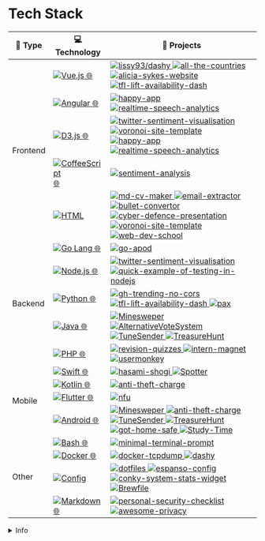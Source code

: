 
# Tech Stack
<table>
  <thead>
    <tr>
      <th>🔖 Type
      </th>
      <th>💻 
        <strong>Technology
        </strong>
      </th>
      <th>🚀 
        <strong>Projects
        </strong>
      </th>
    </tr>
  </thead>
  <tbody>
    <tr>
      <td colspan="1" rowspan="5">Frontend
      </td>
      <td>
        <a href="https://github.com/Lissy93?tab=repositories&amp;q=&amp;type=&amp;language=vue&amp;sort=">
          <img alt="Vue.js" src="https://img.shields.io/static/v1?label=&amp;message=Vue.js&amp;color=4FC08D&amp;logo=vuedotjs&amp;logoColor=FFFFFF" />
        </a> 
        <a href="https://vuejs.org/">🌐</a>
      </td>
      <td>
        <a href="https://github.com/lissy93/dashy">
          <img alt="lissy93/dashy" src="https://img.shields.io/static/v1?label=&amp;message=dashy&amp;color=000605&amp;logo=github&amp;logoColor=FFFFFF&amp;labelColor=000605" />
        </a> 
        <a href="https://github.com/Lissy93/all-the-countries">
          <img alt="all-the-countries" src="https://img.shields.io/static/v1?label=&amp;message=all-the-countries&amp;color=000605&amp;logo=github&amp;logoColor=FFFFFF&amp;labelColor=000605" />
        </a> 
        <a href="https://github.com/Lissy93/alicia-sykes-website">
          <img alt="alicia-sykes-website" src="https://img.shields.io/static/v1?label=&amp;message=alicia-sykes-website&amp;color=000605&amp;logo=github&amp;logoColor=FFFFFF&amp;labelColor=000605" />
        </a> 
        <a href="https://github.com/Lissy93/tfl-lift-availability-dash">
          <img alt="tfl-lift-availability-dash" src="https://img.shields.io/static/v1?label=&amp;message=tfl-lift-availability-dash&amp;color=000605&amp;logo=github&amp;logoColor=FFFFFF&amp;labelColor=000605" />
        </a>
      </td>
    </tr>
    <tr>
      <td>
        <a href="https://github.com/Lissy93?tab=repositories&amp;q=&amp;type=&amp;language=angular">
          <img alt="Angular" src="https://img.shields.io/static/v1?label=&amp;message=Angular&amp;color=DD0031&amp;logo=angular&amp;logoColor=FFFFFF" />
        </a> 
        <a href="https://angularjs.org/">🌐</a>
      </td>
      <td>
        <a href="https://github.com/Lissy93/happy-app">
          <img alt="happy-app" src="https://img.shields.io/static/v1?label=&amp;message=happy-app&amp;color=000605&amp;logo=github&amp;logoColor=FFFFFF&amp;labelColor=000605" />
        </a> 
        <a href="https://github.com/Lissy93/realtime-speech-analytics">
          <img alt="realtime-speech-analytics" src="https://img.shields.io/static/v1?label=&amp;message=realtime-speech-analytics&amp;color=000605&amp;logo=github&amp;logoColor=FFFFFF&amp;labelColor=000605" />
        </a>
      </td>
    </tr>
    <tr>
      <td>
        <a href="https://github.com/Lissy93?tab=repositories&amp;language=JavaScript">
          <img alt="D3.js" src="https://img.shields.io/static/v1?label=&amp;message=D3.js&amp;color=F9A03C&amp;logo=d3dotjs&amp;logoColor=FFFFFF" />
        </a> 
        <a href="https://d3js.org/">🌐</a>
      </td>
      <td>
        <a href="https://github.com/Lissy93/twitter-sentiment-visualisation">
          <img alt="twitter-sentiment-visualisation" src="https://img.shields.io/static/v1?label=&amp;message=twitter-sentiment-visualisation&amp;color=000605&amp;logo=github&amp;logoColor=FFFFFF&amp;labelColor=000605" />
        </a> 
        <a href="https://github.com/Lissy93/voronoi-site-template">
          <img alt="voronoi-site-template" src="https://img.shields.io/static/v1?label=&amp;message=voronoi-site-template&amp;color=000605&amp;logo=github&amp;logoColor=FFFFFF&amp;labelColor=000605" />
        </a> 
        <a href="https://github.com/Lissy93/happy-app">
          <img alt="happy-app" src="https://img.shields.io/static/v1?label=&amp;message=happy-app&amp;color=000605&amp;logo=github&amp;logoColor=FFFFFF&amp;labelColor=000605" />
        </a> 
        <a href="https://github.com/Lissy93/realtime-speech-analytics">
          <img alt="realtime-speech-analytics" src="https://img.shields.io/static/v1?label=&amp;message=realtime-speech-analytics&amp;color=000605&amp;logo=github&amp;logoColor=FFFFFF&amp;labelColor=000605" />
        </a>
      </td>
    </tr>
    <tr>
      <td>
        <a href="https://github.com/Lissy93?tab=repositories&amp;language=Coffeescript">
          <img alt="CoffeeScript" src="https://img.shields.io/static/v1?label=&amp;message=CoffeeScript&amp;color=2F2625&amp;logo=coffeescript&amp;logoColor=FFFFFF" />
        </a> 
        <a href="https://coffeescript.org/">🌐</a>
      </td>
      <td>
        <a href="https://github.com/Lissy93/sentiment-analysis">
          <img alt="sentiment-analysis" src="https://img.shields.io/static/v1?label=&amp;message=sentiment-analysis&amp;color=000605&amp;logo=github&amp;logoColor=FFFFFF&amp;labelColor=000605" />
        </a>
      </td>
    </tr>
    <tr>
      <td>
        <a href="[#](https://github.com/Lissy93?tab=repositories&amp;language=HTML">
          <img alt="HTML" src="https://img.shields.io/static/v1?label=&amp;message=HTML&amp;color=E34F26&amp;logo=html5&amp;logoColor=FFFFFF" />
        </a>
      </td>
      <td>
        <a href="https://github.com/Lissy93/md-cv-maker">
          <img alt="md-cv-maker" src="https://img.shields.io/static/v1?label=&amp;message=md-cv-maker&amp;color=000605&amp;logo=github&amp;logoColor=FFFFFF&amp;labelColor=000605" />
        </a> 
        <a href="https://github.com/Lissy93/email-extractor">
          <img alt="email-extractor" src="https://img.shields.io/static/v1?label=&amp;message=email-extractor&amp;color=000605&amp;logo=github&amp;logoColor=FFFFFF&amp;labelColor=000605" />
        </a> 
        <a href="https://github.com/Lissy93/bullet-convertor">
          <img alt="bullet-convertor" src="https://img.shields.io/static/v1?label=&amp;message=bullet-convertor&amp;color=000605&amp;logo=github&amp;logoColor=FFFFFF&amp;labelColor=000605" />
        </a> 
        <a href="https://github.com/Lissy93/cyber-defence-presentation">
          <img alt="cyber-defence-presentation" src="https://img.shields.io/static/v1?label=&amp;message=cyber-defence-presentation&amp;color=000605&amp;logo=github&amp;logoColor=FFFFFF&amp;labelColor=000605" />
        </a> 
        <a href="https://github.com/Lissy93/voronoi-site-template">
          <img alt="voronoi-site-template" src="https://img.shields.io/static/v1?label=&amp;message=voronoi-site-template&amp;color=000605&amp;logo=github&amp;logoColor=FFFFFF&amp;labelColor=000605" />
        </a> 
        <a href="https://github.com/Lissy93/web-dev-school">
          <img alt="web-dev-school" src="https://img.shields.io/static/v1?label=&amp;message=web-dev-school&amp;color=000605&amp;logo=github&amp;logoColor=FFFFFF&amp;labelColor=000605" />
        </a>
      </td>
    </tr>
    <tr>
      <td colspan="1" rowspan="5">Backend
      </td>
      <td>
        <a href="https://github.com/Lissy93?tab=repositories&amp;q=&amp;type=&amp;language=go&amp;sort=stargazers">
          <img alt="Go Lang" src="https://img.shields.io/static/v1?label=&amp;message=Go.js&amp;color=00ADD8&amp;logo=go&amp;logoColor=FFFFFF" />
        </a> 
        <a href="https://go.dev/">🌐
        </a>
      </td>
      <td>
        <a href="https://github.com/Lissy93/go-apod">
          <img alt="go-apod" src="https://img.shields.io/static/v1?label=&amp;message=go-apod&amp;color=000605&amp;logo=github&amp;logoColor=FFFFFF&amp;labelColor=000605" />
        </a>
      </td>
    </tr>
    <tr>
      <td>
        <a href="https://github.com/Lissy93?tab=repositories&amp;q=&amp;type=&amp;language=javascript&amp;sort=stargazers">
          <img alt="Node.js" src="https://img.shields.io/static/v1?label=&amp;message=Node.js&amp;color=339933&amp;logo=nodedotjs&amp;logoColor=FFFFFF" />
        </a> 
        <a href="https://nodejs.org/">🌐
        </a>
      </td>
      <td>
        <a href="https://github.com/Lissy93/twitter-sentiment-visualisation">
          <img alt="twitter-sentiment-visualisation" src="https://img.shields.io/static/v1?label=&amp;message=twitter-sentiment-visualisation&amp;color=000605&amp;logo=github&amp;logoColor=FFFFFF&amp;labelColor=000605" />
        </a> 
        <a href="https://github.com/Lissy93/quick-example-of-testing-in-nodejs">
          <img alt="quick-example-of-testing-in-nodejs" src="https://img.shields.io/static/v1?label=&amp;message=quick-example-of-testing-in-nodejs&amp;color=000605&amp;logo=github&amp;logoColor=FFFFFF&amp;labelColor=000605" />
        </a>
      </td>
    </tr>
    <tr>
      <td>
        <a href="https://github.com/Lissy93?tab=repositories&amp;language=Python">
          <img alt="Python" src="https://img.shields.io/static/v1?label=&amp;message=Python&amp;color=3C78A9&amp;logo=python&amp;logoColor=FFFFFF" />
        </a> 
        <a href="https://www.python.org/">🌐
        </a>
      </td>
      <td>
        <a href="https://github.com/Lissy93/gh-trending-no-cors">
          <img alt="gh-trending-no-cors" src="https://img.shields.io/static/v1?label=&amp;message=gh-trending-no-cors&amp;color=000605&amp;logo=github&amp;logoColor=FFFFFF&amp;labelColor=000605" />
        </a> 
        <a href="https://github.com/Lissy93/tfl-lift-availability-dash">
          <img alt="tfl-lift-availability-dash" src="https://img.shields.io/static/v1?label=&amp;message=tfl-lift-availability-dash&amp;color=000605&amp;logo=github&amp;logoColor=FFFFFF&amp;labelColor=000605" />
        </a> 
        <a href="https://github.com/Lissy93/pax">
          <img alt="pax" src="https://img.shields.io/static/v1?label=&amp;message=pax&amp;color=000605&amp;logo=github&amp;logoColor=FFFFFF&amp;labelColor=000605" />
        </a>
      </td>
    </tr>
    <tr>
      <td>
        <a href="https://github.com/Lissy93?tab=repositories&amp;language=Java">
          <img alt="Java" src="https://img.shields.io/static/v1?label=&amp;message=Java&amp;color=007396&amp;logo=java&amp;logoColor=FFFFFF" />
        </a> 
        <a href="https://www.java.com/">🌐
        </a>
      </td>
      <td>
        <a href="https://github.com/Lissy93/Minesweper">
          <img alt="Minesweper" src="https://img.shields.io/static/v1?label=&amp;message=Minesweper&amp;color=000605&amp;logo=github&amp;logoColor=FFFFFF&amp;labelColor=000605" />
        </a> 
        <a href="https://github.com/Lissy93/AlternativeVoteSystem">
          <img alt="AlternativeVoteSystem" src="https://img.shields.io/static/v1?label=&amp;message=AlternativeVoteSystem&amp;color=000605&amp;logo=github&amp;logoColor=FFFFFF&amp;labelColor=000605" />
        </a> 
        <a href="https://github.com/Lissy93/TuneSender">
          <img alt="TuneSender" src="https://img.shields.io/static/v1?label=&amp;message=TuneSender&amp;color=000605&amp;logo=github&amp;logoColor=FFFFFF&amp;labelColor=000605" />
        </a> 
        <a href="https://github.com/Lissy93/TreasureHunt">
          <img alt="TreasureHunt" src="https://img.shields.io/static/v1?label=&amp;message=TreasureHunt&amp;color=000605&amp;logo=github&amp;logoColor=FFFFFF&amp;labelColor=000605" />
        </a>
      </td>
    </tr>
    <tr>
      <td>
        <a href="https://github.com/Lissy93?tab=repositories&amp;language=PHP">
          <img alt="PHP" src="https://img.shields.io/static/v1?label=&amp;message=PHP&amp;color=777BB4&amp;logo=php&amp;logoColor=FFFFFF" />
        </a> 
        <a href="https://www.php.net/">🌐
        </a>
      </td>
      <td>
        <a href="https://github.com/Lissy93/revision-quizzes">
          <img alt="revision-quizzes" src="https://img.shields.io/static/v1?label=&amp;message=revision-quizzes&amp;color=000605&amp;logo=github&amp;logoColor=FFFFFF&amp;labelColor=000605" />
        </a> 
        <a href="https://github.com/Lissy93/intern-magnet">
          <img alt="intern-magnet" src="https://img.shields.io/static/v1?label=&amp;message=intern-magnet&amp;color=000605&amp;logo=github&amp;logoColor=FFFFFF&amp;labelColor=000605" />
        </a> 
        <a href="https://github.com/Lissy93/usermonkey">
          <img alt="usermonkey" src="https://img.shields.io/static/v1?label=&amp;message=usermonkey&amp;color=000605&amp;logo=github&amp;logoColor=FFFFFF&amp;labelColor=000605" />
        </a>
      </td>
    </tr>
    <tr>
      <td colspan="1" rowspan="4">Mobile
      </td>
      <td>
        <a href="https://github.com/Lissy93?tab=repositories&amp;q=&amp;type=&amp;language=swift">
          <img alt="Swift" src="https://img.shields.io/static/v1?label=&amp;message=Swift&amp;color=F05138&amp;logo=swift&amp;logoColor=FFFFFF" />
        </a> 
        <a href="https://www.swift.org/">🌐
        </a>
      </td>
      <td>
        <a href="https://github.com/Lissy93/hasami-shogi">
          <img alt="hasami-shogi" src="https://img.shields.io/static/v1?label=&amp;message=hasami-shogi&amp;color=000605&amp;logo=github&amp;logoColor=FFFFFF&amp;labelColor=000605" />
        </a> 
        <a href="https://github.com/Lissy93/Spotter">
          <img alt="Spotter" src="https://img.shields.io/static/v1?label=&amp;message=Spotter&amp;color=000605&amp;logo=github&amp;logoColor=FFFFFF&amp;labelColor=000605" />
        </a>
      </td>
    </tr>
    <tr>
      <td>
        <a href="https://github.com/Lissy93?tab=repositories&amp;language=Kotlin">
          <img alt="Kotlin" src="https://img.shields.io/static/v1?label=&amp;message=Kotlin&amp;color=7F52FF&amp;logo=kotlin&amp;logoColor=FFFFFF" />
        </a> 
        <a href="https://kotlinlang.org/">🌐
        </a>
      </td>
      <td>
        <a href="https://github.com/Lissy93/anti-theft-charge">
          <img alt="anti-theft-charge" src="https://img.shields.io/static/v1?label=&amp;message=anti-theft-charge&amp;color=000605&amp;logo=github&amp;logoColor=FFFFFF&amp;labelColor=000605" />
        </a>
      </td>
    </tr>
    <tr>
      <td>
        <a href="https://github.com/Lissy93?tab=repositories&amp;q=&amp;type=&amp;language=dart">
          <img alt="Flutter" src="https://img.shields.io/static/v1?label=&amp;message=Flutter&amp;color=02569B&amp;logo=flutter&amp;logoColor=FFFFFF" />
        </a> 
        <a href="https://flutter.dev/">🌐
        </a>
      </td>
      <td>
        <a href="https://github.com/Lissy93/nfu">
          <img alt="nfu" src="https://img.shields.io/static/v1?label=&amp;message=nfu&amp;color=000605&amp;logo=github&amp;logoColor=FFFFFF&amp;labelColor=000605" />
        </a>
      </td>
    </tr>
    <tr>
      <td>
        <a href="https://github.com/Lissy93?tab=repositories&amp;language=Java,Kotlin">
          <img alt="Android" src="https://img.shields.io/static/v1?label=&amp;message=Android&amp;color=3DDC84&amp;logo=android&amp;logoColor=FFFFFF" />
        </a> 
        <a href="https://developer.android.com/">🌐
        </a>
      </td>
      <td>
        <a href="https://github.com/Lissy93/Minesweper">
          <img alt="Minesweper" src="https://img.shields.io/static/v1?label=&amp;message=Minesweper&amp;color=000605&amp;logo=github&amp;logoColor=FFFFFF&amp;labelColor=000605" />
        </a> 
        <a href="https://github.com/Lissy93/anti-theft-charge">
          <img alt="anti-theft-charge" src="https://img.shields.io/static/v1?label=&amp;message=anti-theft-charge&amp;color=000605&amp;logo=github&amp;logoColor=FFFFFF&amp;labelColor=000605" />
        </a> 
        <a href="https://github.com/Lissy93/TuneSender">
          <img alt="TuneSender" src="https://img.shields.io/static/v1?label=&amp;message=TuneSender&amp;color=000605&amp;logo=github&amp;logoColor=FFFFFF&amp;labelColor=000605" />
        </a> 
        <a href="https://github.com/Lissy93/TreasureHunt">
          <img alt="TreasureHunt" src="https://img.shields.io/static/v1?label=&amp;message=TreasureHunt&amp;color=000605&amp;logo=github&amp;logoColor=FFFFFF&amp;labelColor=000605" />
        </a> 
        <a href="https://github.com/Lissy93/got-home-safe">
          <img alt="got-home-safe" src="https://img.shields.io/static/v1?label=&amp;message=got-home-safe&amp;color=000605&amp;logo=github&amp;logoColor=FFFFFF&amp;labelColor=000605" />
        </a> 
        <a href="https://github.com/Lissy93/Study-Time">
          <img alt="Study-Time" src="https://img.shields.io/static/v1?label=&amp;message=Study-Time&amp;color=000605&amp;logo=github&amp;logoColor=FFFFFF&amp;labelColor=000605" />
        </a>
      </td>
    </tr>
    <tr>
      <td colspan="1" rowspan="4">Other
      </td>
      <td>
        <a href="https://github.com/Lissy93?tab=repositories&amp;q=&amp;type=&amp;language=shell">
          <img alt="Bash" src="https://img.shields.io/static/v1?label=&amp;message=Bash&amp;color=4EAA25&amp;logo=gnubash&amp;logoColor=FFFFFF" />
        </a> 
        <a href="https://www.gnu.org/software/bash/">🌐
        </a>
      </td>
      <td>
        <a href="https://github.com/Lissy93/minimal-terminal-prompt">
          <img alt="minimal-terminal-prompt" src="https://img.shields.io/static/v1?label=&amp;message=minimal-terminal-prompt&amp;color=000605&amp;logo=github&amp;logoColor=FFFFFF&amp;labelColor=000605" />
        </a>
      </td>
    </tr>
    <tr>
      <td>
        <a href="https://github.com/Lissy93?tab=repositories&amp;q=&amp;type=&amp;language=Dockerfile">
          <img alt="Docker" src="https://img.shields.io/static/v1?label=&amp;message=Docker&amp;color=2496ED&amp;logo=docker&amp;logoColor=FFFFFF" />
        </a> 
        <a href="https://docker.com/">🌐
        </a>
      </td>
      <td>
        <a href="https://github.com/Lissy93/docker-tcpdump">
          <img alt="docker-tcpdump" src="https://img.shields.io/static/v1?label=&amp;message=docker-tcpdump&amp;color=000605&amp;logo=github&amp;logoColor=FFFFFF&amp;labelColor=000605" />
        </a> 
        <a href="https://github.com/Lissy93/dashy">
          <img alt="dashy" src="https://img.shields.io/static/v1?label=&amp;message=dashy&amp;color=000605&amp;logo=github&amp;logoColor=FFFFFF&amp;labelColor=000605" />
        </a>
      </td>
    </tr>
    <tr>
      <td>
        <a href="#">
          <img alt="Config" src="https://img.shields.io/static/v1?label=&amp;message=Config&amp;color=E50695&amp;logo=diaspora&amp;logoColor=FFFFFF" />
        </a>
      </td>
      <td>
        <a href="https://github.com/Lissy93/dotfiles">
          <img alt="dotfiles" src="https://img.shields.io/static/v1?label=&amp;message=dotfiles&amp;color=000605&amp;logo=github&amp;logoColor=FFFFFF&amp;labelColor=000605" />
        </a> 
        <a href="https://github.com/Lissy93/espanso-config">
          <img alt="espanso-config" src="https://img.shields.io/static/v1?label=&amp;message=espanso-config&amp;color=000605&amp;logo=github&amp;logoColor=FFFFFF&amp;labelColor=000605" />
        </a> 
        <a href="https://github.com/Lissy93/conky-system-stats-widget">
          <img alt="conky-system-stats-widget" src="https://img.shields.io/static/v1?label=&amp;message=conky-system-stats-widget&amp;color=000605&amp;logo=github&amp;logoColor=FFFFFF&amp;labelColor=000605" />
        </a> 
        <a href="https://github.com/Lissy93/Brewfile">
          <img alt="Brewfile" src="https://img.shields.io/static/v1?label=&amp;message=Brewfile&amp;color=000605&amp;logo=github&amp;logoColor=FFFFFF&amp;labelColor=000605" />
        </a>
      </td>
    </tr>
    <tr>
      <td>
        <a href="#">
          <img alt="Markdown" src="https://img.shields.io/static/v1?label=&amp;message=Markdown&amp;color=000000&amp;logo=markdown&amp;logoColor=FFFFFF" />
        </a> 
        <a href="https://en.wikipedia.org/wiki/Markdown">🌐
        </a>
      </td>
      <td>
        <a href="https://github.com/Lissy93/personal-security-checklist">
          <img alt="personal-security-checklist" src="https://img.shields.io/static/v1?label=&amp;message=personal-security-checklist&amp;color=000605&amp;logo=github&amp;logoColor=FFFFFF&amp;labelColor=000605" />
        </a> 
        <a href="https://github.com/Lissy93/awesome-privacy">
          <img alt="awesome-privacy" src="https://img.shields.io/static/v1?label=&amp;message=awesome-privacy&amp;color=000605&amp;logo=github&amp;logoColor=FFFFFF&amp;labelColor=000605" />
        </a>
      </td>
    </tr>
  </tbody>
</table>





<details>
  <summary>Info</summary>
  
  #### What
The above list are projects I've built categorised by language / tech stack.

#### Why
I feel uncomfortable saying that I have experience with a certain technology, if I don't have anything to show for it. So this list acts as a reference I can use to show examples of code I've written with a given language or tech stack. And that means the list of skills I put on my CV is not completely basless. 

#### How
The list is generated with GH actions, using [gleich/profile_stack](https://github.com/gleich/profile_stack).

#### Where
Everything I do in my own time is published on my GitHub.
I've obviously worked on many projects which can't be listed above, since they were done on a contract and are not open source.
  
</details>
